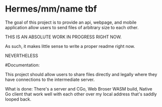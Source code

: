 # Hermes/mm/name tbf #

The goal of this project is to provide an api, webpage, and mobile application allow users to send files of arbitrary size to each other.

THIS IS AN ABSOLUTE WORK IN PROGRESS RIGHT NOW.

As such, it makes little sense to write a proper readme right now.

NEVERTHELESS

#Documentation:

This project should allow users to share files directly and legally where they have connections to the intermediate server.

What is done:
There's a server and CGo, Web Broser WASM build, Native Go client that work well with each other over my local address that's saddly looped back.

